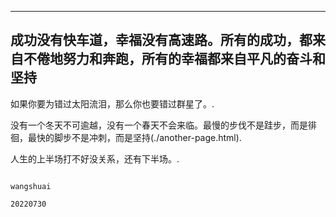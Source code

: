  ---
成功没有快车道，幸福没有高速路。所有的成功，都来自不倦地努力和奔跑，所有的幸福都来自平凡的奋斗和坚持
---

如果你要为错过太阳流泪，那么你也要错过群星了。.

没有一个冬天不可逾越，没有一个春天不会来临。最慢的步伐不是跬步，而是徘徊，最快的脚步不是冲刺，而是坚持(./another-page.html).

人生的上半场打不好没关系，还有下半场。.

                                                                    
                                                                          wangshuai
                                                                         20220730

